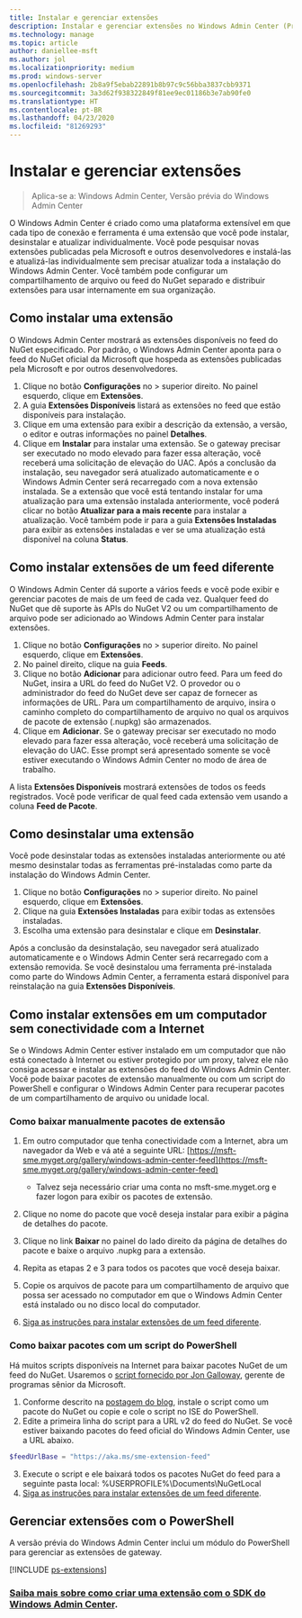 ```yaml
---
title: Instalar e gerenciar extensões
description: Instalar e gerenciar extensões no Windows Admin Center (Projeto Honolulu)
ms.technology: manage
ms.topic: article
author: daniellee-msft
ms.author: jol
ms.localizationpriority: medium
ms.prod: windows-server
ms.openlocfilehash: 2b8a9f5ebab22891b8b97c9c56bba3837cbb9371
ms.sourcegitcommit: 3a3d62f938322849f81ee9ec01186b3e7ab90fe0
ms.translationtype: HT
ms.contentlocale: pt-BR
ms.lasthandoff: 04/23/2020
ms.locfileid: "81269293"
---
```

# <a name="install-and-manage-extensions"></a>Instalar e gerenciar extensões

>Aplica-se a: Windows Admin Center, Versão prévia do Windows Admin Center

O Windows Admin Center é criado como uma plataforma extensível em que cada tipo de conexão e ferramenta é uma extensão que você pode instalar, desinstalar e atualizar individualmente. Você pode pesquisar novas extensões publicadas pela Microsoft e outros desenvolvedores e instalá-las e atualizá-las individualmente sem precisar atualizar toda a instalação do Windows Admin Center. Você também pode configurar um compartilhamento de arquivo ou feed do NuGet separado e distribuir extensões para usar internamente em sua organização.

## <a name="installing-an-extension"></a>Como instalar uma extensão

O Windows Admin Center mostrará as extensões disponíveis no feed do NuGet especificado. Por padrão, o Windows Admin Center aponta para o feed do NuGet oficial da Microsoft que hospeda as extensões publicadas pela Microsoft e por outros desenvolvedores.

1. Clique no botão **Configurações** no > superior direito. No painel esquerdo, clique em **Extensões**. 
2. A guia **Extensões Disponíveis** listará as extensões no feed que estão disponíveis para instalação.
3. Clique em uma extensão para exibir a descrição da extensão, a versão, o editor e outras informações no painel **Detalhes**.
4. Clique em **Instalar** para instalar uma extensão. Se o gateway precisar ser executado no modo elevado para fazer essa alteração, você receberá uma solicitação de elevação do UAC. Após a conclusão da instalação, seu navegador será atualizado automaticamente e o Windows Admin Center será recarregado com a nova extensão instalada. Se a extensão que você está tentando instalar for uma atualização para uma extensão instalada anteriormente, você poderá clicar no botão **Atualizar para a mais recente** para instalar a atualização. Você também pode ir para a guia **Extensões Instaladas** para exibir as extensões instaladas e ver se uma atualização está disponível na coluna **Status**.

## <a name="installing-extensions-from-a-different-feed"></a>Como instalar extensões de um feed diferente

O Windows Admin Center dá suporte a vários feeds e você pode exibir e gerenciar pacotes de mais de um feed de cada vez. Qualquer feed do NuGet que dê suporte às APIs do NuGet V2 ou um compartilhamento de arquivo pode ser adicionado ao Windows Admin Center para instalar extensões.

1. Clique no botão **Configurações** no > superior direito. No painel esquerdo, clique em **Extensões**.
2. No painel direito, clique na guia **Feeds**.
3. Clique no botão **Adicionar** para adicionar outro feed. Para um feed do NuGet, insira a URL do feed do NuGet V2. O provedor ou o administrador do feed do NuGet deve ser capaz de fornecer as informações de URL. Para um compartilhamento de arquivo, insira o caminho completo do compartilhamento de arquivo no qual os arquivos de pacote de extensão (.nupkg) são armazenados.
4. Clique em **Adicionar**. Se o gateway precisar ser executado no modo elevado para fazer essa alteração, você receberá uma solicitação de elevação do UAC. Esse prompt será apresentado somente se você estiver executando o Windows Admin Center no modo de área de trabalho.

A lista **Extensões Disponíveis** mostrará extensões de todos os feeds registrados. Você pode verificar de qual feed cada extensão vem usando a coluna **Feed de Pacote**.

## <a name="uninstalling-an-extension"></a>Como desinstalar uma extensão

Você pode desinstalar todas as extensões instaladas anteriormente ou até mesmo desinstalar todas as ferramentas pré-instaladas como parte da instalação do Windows Admin Center.

1. Clique no botão **Configurações** no > superior direito. No painel esquerdo, clique em **Extensões**. 
2. Clique na guia **Extensões Instaladas** para exibir todas as extensões instaladas.
3. Escolha uma extensão para desinstalar e clique em **Desinstalar**.

Após a conclusão da desinstalação, seu navegador será atualizado automaticamente e o Windows Admin Center será recarregado com a extensão removida. Se você desinstalou uma ferramenta pré-instalada como parte do Windows Admin Center, a ferramenta estará disponível para reinstalação na guia **Extensões Disponíveis**.

## <a name="installing-extensions-on-a-computer-without-internet-connectivity"></a>Como instalar extensões em um computador sem conectividade com a Internet

Se o Windows Admin Center estiver instalado em um computador que não está conectado à Internet ou estiver protegido por um proxy, talvez ele não consiga acessar e instalar as extensões do feed do Windows Admin Center. Você pode baixar pacotes de extensão manualmente ou com um script do PowerShell e configurar o Windows Admin Center para recuperar pacotes de um compartilhamento de arquivo ou unidade local.

### <a name="manually-downloading-extension-packages"></a>Como baixar manualmente pacotes de extensão

1. Em outro computador que tenha conectividade com a Internet, abra um navegador da Web e vá até a seguinte URL: [https://msft-sme.myget.org/gallery/windows-admin-center-feed](https://msft-sme.myget.org/gallery/windows-admin-center-feed) 

   * Talvez seja necessário criar uma conta no msft-sme.myget.org e fazer logon para exibir os pacotes de extensão.

2. Clique no nome do pacote que você deseja instalar para exibir a página de detalhes do pacote.
3. Clique no link **Baixar** no painel do lado direito da página de detalhes do pacote e baixe o arquivo .nupkg para a extensão.
4. Repita as etapas 2 e 3 para todos os pacotes que você deseja baixar.
5. Copie os arquivos de pacote para um compartilhamento de arquivo que possa ser acessado no computador em que o Windows Admin Center está instalado ou no disco local do computador.
6. [Siga as instruções para instalar extensões de um feed diferente](#installing-extensions-from-a-different-feed).

### <a name="downloading-packages-with-a-powershell-script"></a>Como baixar pacotes com um script do PowerShell

Há muitos scripts disponíveis na Internet para baixar pacotes NuGet de um feed do NuGet. Usaremos o [script fornecido por Jon Galloway](https://weblogs.asp.net/jongalloway/downloading-a-local-nuget-repository-with-powershell), gerente de programas sênior da Microsoft.

1. Conforme descrito na [postagem do blog](https://weblogs.asp.net/jongalloway/downloading-a-local-nuget-repository-with-powershell), instale o script como um pacote do NuGet ou copie e cole o script no ISE do PowerShell.
2. Edite a primeira linha do script para a URL v2 do feed do NuGet. Se você estiver baixando pacotes do feed oficial do Windows Admin Center, use a URL abaixo.

```powershell
$feedUrlBase = "https://aka.ms/sme-extension-feed"
```

3. Execute o script e ele baixará todos os pacotes NuGet do feed para a seguinte pasta local: %USERPROFILE%\Documents\NuGetLocal
4. [Siga as instruções para instalar extensões de um feed diferente](#installing-extensions-from-a-different-feed).

## <a name="manage-extensions-with-powershell"></a>Gerenciar extensões com o PowerShell

A versão prévia do Windows Admin Center inclui um módulo do PowerShell para gerenciar as extensões de gateway.

[!INCLUDE [ps-extensions](../includes/ps-extensions.md)]

### <a name="learn-more-about-building-an-extension-with-the-windows-admin-center-sdk"></a>[Saiba mais sobre como criar uma extensão com o SDK do Windows Admin Center](../extend/extensibility-overview.md).